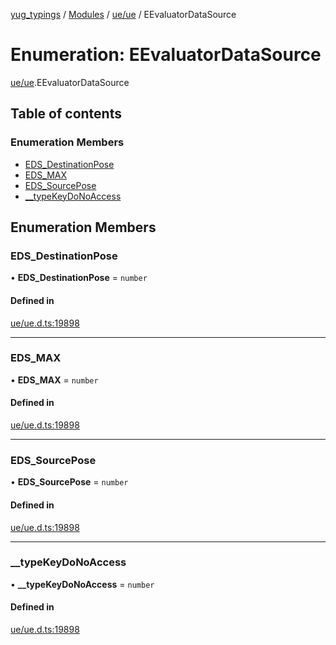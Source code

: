 [yug_typings](../README.md) / [Modules](../modules.md) / [ue/ue](../modules/ue_ue.md) / EEvaluatorDataSource

# Enumeration: EEvaluatorDataSource

[ue/ue](../modules/ue_ue.md).EEvaluatorDataSource

## Table of contents

### Enumeration Members

- [EDS\_DestinationPose](ue_ue.EEvaluatorDataSource.md#eds_destinationpose)
- [EDS\_MAX](ue_ue.EEvaluatorDataSource.md#eds_max)
- [EDS\_SourcePose](ue_ue.EEvaluatorDataSource.md#eds_sourcepose)
- [\_\_typeKeyDoNoAccess](ue_ue.EEvaluatorDataSource.md#__typekeydonoaccess)

## Enumeration Members

### EDS\_DestinationPose

• **EDS\_DestinationPose** = `number`

#### Defined in

[ue/ue.d.ts:19898](https://github.com/YugMetaverse/yug_typings/blob/25cad34/ue/ue.d.ts#L19898)

___

### EDS\_MAX

• **EDS\_MAX** = `number`

#### Defined in

[ue/ue.d.ts:19898](https://github.com/YugMetaverse/yug_typings/blob/25cad34/ue/ue.d.ts#L19898)

___

### EDS\_SourcePose

• **EDS\_SourcePose** = `number`

#### Defined in

[ue/ue.d.ts:19898](https://github.com/YugMetaverse/yug_typings/blob/25cad34/ue/ue.d.ts#L19898)

___

### \_\_typeKeyDoNoAccess

• **\_\_typeKeyDoNoAccess** = `number`

#### Defined in

[ue/ue.d.ts:19898](https://github.com/YugMetaverse/yug_typings/blob/25cad34/ue/ue.d.ts#L19898)
